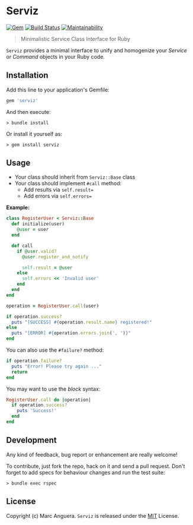 # Serviz

[![Gem](https://img.shields.io/gem/v/serviz.svg?style=flat-square)](https://rubygems.org/gems/serviz)
[![Build Status](https://github.com/markets/serviz/actions/workflows/ci.yml/badge.svg?branch=master)](https://github.com/markets/serviz/actions)
[![Maintainability](https://api.codeclimate.com/v1/badges/871bdafe6ca410b4b64a/maintainability)](https://codeclimate.com/github/markets/serviz/maintainability)

> Minimalistic Service Class Interface for Ruby

`Serviz` provides a minimal interface to unify and homogenize your *Service* or *Command* objects in your Ruby code.

## Installation

Add this line to your application's Gemfile:

```ruby
gem 'serviz'
```

And then execute:

    > bundle install

Or install it yourself as:

    > gem install serviz

## Usage

- Your class should inherit from `Serviz::Base` class
- Your class should implement `#call` method:
  - Add results via `self.result=`
  - Add errors via `self.errors=`

**Example:**

```ruby
class RegisterUser < Serviz::Base
  def initialize(user)
    @user = user
  end

  def call
    if @user.valid?
      @user.register_and_notify

      self.result = @user
    else
      self.errors << 'Invalid user'
    end
  end
end
```

```ruby
operation = RegisterUser.call(user)

if operation.success?
  puts "[SUCCESS] #{operation.result.name} registered!"
else
  puts "[ERROR] #{operation.errors.join(', ')}"
end
```

You can also use the `#failure?` method:

```ruby
if operation.failure?
  puts "Error! Please try again ..."
  return
end
```

You may want to use the _block_ syntax:

```ruby
RegisterUser.call do |operation|
  if operation.success?
    puts 'Success!'
  end
end
```

## Development

Any kind of feedback, bug report or enhancement are really welcome!

To contribute, just fork the repo, hack on it and send a pull request. Don't forget to add specs for behaviour changes and run the test suite:

    > bundle exec rspec

## License

Copyright (c) Marc Anguera. `Serviz` is released under the [MIT](LICENSE) License.
